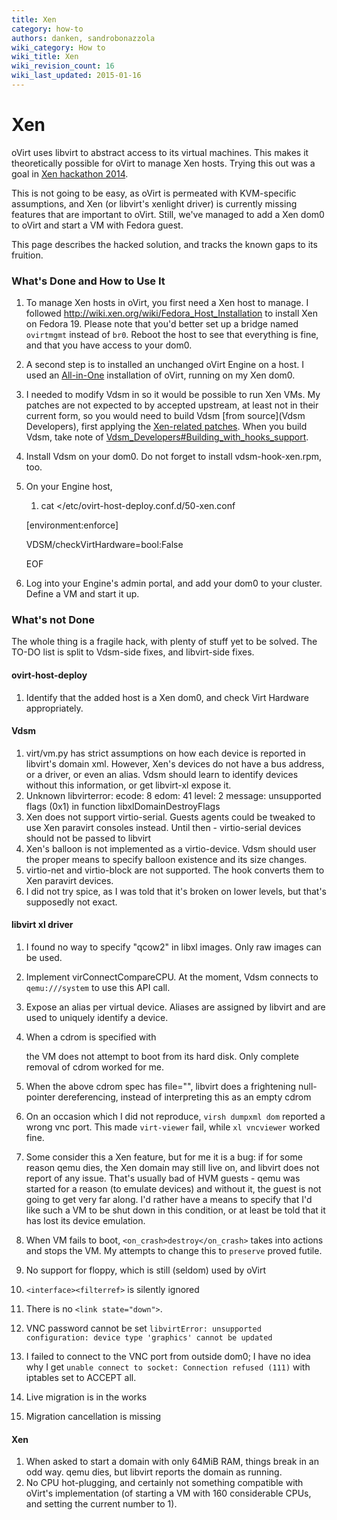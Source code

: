 ```yaml
---
title: Xen
category: how-to
authors: danken, sandrobonazzola
wiki_category: How to
wiki_title: Xen
wiki_revision_count: 16
wiki_last_updated: 2015-01-16
---
```


# Xen

oVirt uses libvirt to abstract access to its virtual machines. This makes it theoretically possible for oVirt to manage Xen hosts. Trying this out was a goal in [Xen hackathon 2014](http://wiki.xen.org/wiki/Hackathon/May2014#Libvirt_and_Xen_integration_.2F_co-operation).

This is not going to be easy, as oVirt is permeated with KVM-specific assumptions, and Xen (or libvirt's xenlight driver) is currently missing features that are important to oVirt. Still, we've managed to add a Xen dom0 to oVirt and start a VM with Fedora guest.

This page describes the hacked solution, and tracks the known gaps to its fruition.

### What's Done and How to Use It

1.  To manage Xen hosts in oVirt, you first need a Xen host to manage. I followed <http://wiki.xen.org/wiki/Fedora_Host_Installation> to install Xen on Fedora 19. Please note that you'd better set up a bridge named `ovirtmgmt` instead of `br0`. Reboot the host to see that everything is fine, and that you have access to your dom0.
2.  A second step is to installed an unchanged oVirt Engine on a host. I used an [All-in-One](http://www.ovirt.org/Feature/AllInOne) installation of oVirt, running on my Xen dom0.
3.  I needed to modify Vdsm in so it would be possible to run Xen VMs. My patches are not expected to by accepted upstream, at least not in their current form, so you would need to build Vdsm [from source](Vdsm Developers), first applying the [Xen-related patches](http://gerrit.ovirt.org/#/q/status:open+project:vdsm+branch:master+topic:xen,n,z). When you build Vdsm, take note of [Vdsm_Developers#Building_with_hooks_support](Vdsm_Developers#Building_with_hooks_support).
4.  Install Vdsm on your dom0. Do not forget to install vdsm-hook-xen.rpm, too.
5.  On your Engine host,

    1.  cat <<EOF >/etc/ovirt-host-deploy.conf.d/50-xen.conf

    [environment:enforce]

    VDSM/checkVirtHardware=bool:False

    EOF

6.  Log into your Engine's admin portal, and add your dom0 to your cluster. Define a VM and start it up.

### What's not Done

The whole thing is a fragile hack, with plenty of stuff yet to be solved. The TO-DO list is split to Vdsm-side fixes, and libvirt-side fixes.

#### ovirt-host-deploy

1.  Identify that the added host is a Xen dom0, and check Virt Hardware appropriately.

#### Vdsm

1.  virt/vm.py has strict assumptions on how each device is reported in libvirt's domain xml. However, Xen's devices do not have a bus address, or a driver, or even an alias. Vdsm should learn to identify devices without this information, or get libvirt-xl expose it.
2.  Unknown libvirterror: ecode: 8 edom: 41 level: 2 message: unsupported flags (0x1) in function libxlDomainDestroyFlags
3.  Xen does not support virtio-serial. Guests agents could be tweaked to use Xen paravirt consoles instead. Until then - virtio-serial devices should not be passed to libvirt
4.  Xen's balloon is not implemented as a virtio-device. Vdsm should user the proper means to specify balloon existence and its size changes.
5.  virtio-net and virtio-block are not supported. The hook converts them to Xen paravirt devices.
6.  I did not try spice, as I was told that it's broken on lower levels, but that's supposedly not exact.

#### libvirt xl driver

1.  I found no way to specify "qcow2" in libxl images. Only raw images can be used.
2.  Implement virConnectCompareCPU. At the moment, Vdsm connects to `qemu:///system` to use this API call.
3.  Expose an alias per virtual device. Aliases are assigned by libvirt and are used to uniquely identify a device.
4.  When a cdrom is specified with

    <tt><disk device="cdrom" snapshot="no" type="file">

    <target bus="ide" dev="hdc"/>

    <readonly/>

    <serial/>

    </disk></tt>

    the VM does not attempt to boot from its hard disk. Only complete removal of cdrom worked for me.

5.  When the above cdrom spec has file="", libvirt does a frightening null-pointer dereferencing, instead of interpreting this as an empty cdrom
6.  On an occasion which I did not reproduce, `virsh dumpxml dom` reported a wrong vnc port. This made `virt-viewer` fail, while `xl vncviewer` worked fine.
7.  Some consider this a Xen feature, but for me it is a bug: if for some reason qemu dies, the Xen domain may still live on, and libvirt does not report of any issue. That's usually bad of HVM guests - qemu was started for a reason (to emulate devices) and without it, the guest is not going to get very far along. I'd rather have a means to specify that I'd like such a VM to be shut down in this condition, or at least be told that it has lost its device emulation.
8.  When VM fails to boot, `<on_crash>destroy</on_crash>` takes into actions and stops the VM. My attempts to change this to `preserve` proved futile.
9.  No support for floppy, which is still (seldom) used by oVirt
10. `<interface><filterref>` is silently ignored
11. There is no `<link state="down">`.
12. VNC password cannot be set `libvirtError: unsupported configuration: device type 'graphics' cannot be updated`
13. I failed to connect to the VNC port from outside dom0; I have no idea why I get `unable connect to socket: Connection refused (111)` with iptables set to ACCEPT all.
14. Live migration is in the works
15. Migration cancellation is missing

#### Xen

1.  When asked to start a domain with only 64MiB RAM, things break in an odd way. qemu dies, but libvirt reports the domain as running.
2.  No CPU hot-plugging, and certainly not something compatible with oVirt's implementation (of starting a VM with 160 considerable CPUs, and setting the current number to 1).
